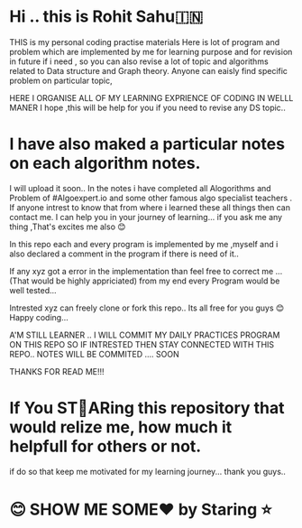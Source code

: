 # Hi .. this is Rohit Sahu🇮🇳

THIS  is my personal  coding practise materials 
Here is lot of program and problem which are implemented by me for learning purpose and for revision in future if i need ,
so you can also revise a lot of topic and algorithms related to Data structure and Graph theory. 
Anyone can eaisly find specific problem on particular topic,

HERE I ORGANISE ALL OF MY LEARNING EXPRIENCE OF CODING IN WELLL MANER
I hope ,this will be help  for you if you need to revise any DS topic.. 

# I have also maked a particular notes on each algorithm  notes.
I will upload it  soon.. 
In the notes i have completed all  Alogorithms and Problem of #Algoexpert.io  and some other famous algo specialist teachers .
If anyone intrest to know that from where i learned these all things then can contact me. I can help you in your journey of learning...
if you ask me any thing ,That's excites me also 😊

In this repo each and every program is implemented by me ,myself and i also declared a comment in the program  if there is need of it..

If any xyz got  a error in the implementation than feel free to correct me ...(That would be highly appriciated)
from my end every Program would be well tested...

Intrested xyz can freely clone or fork this repo.. Its all free for you guys 😊 Happy coding...
  
 A'M STILL LEARNER ..
 I WILL  COMMIT MY DAILY PRACTICES PROGRAM ON THIS REPO SO IF INTRESTED THEN STAY CONNECTED WITH THIS REPO..
 NOTES WILL BE COMMITED .... SOON

 THANKS FOR READ ME!!!
 
 

# If You ST🌟ARing  this repository that would relize me, how much it helpfull for others or not.
 if do so that keep me motivated for my learning journey... thank you guys..
 #  😊 SHOW ME SOME♥️  by Staring ⭐️

